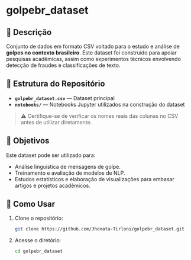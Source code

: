 # golpebr_dataset

## 📌 Descrição

Conjunto de dados em formato CSV voltado para o estudo e análise de **golpes no contexto brasileiro**. Este dataset foi construído para apoiar pesquisas acadêmicas, assim como experimentos técnicos envolvendo detecção de fraudes e classificações de texto.

## 📂 Estrutura do Repositório

- **`golpebr_dataset.csv`** — Dataset principal 
- **`notebooks/`** — Notebooks Jupyter utilizados na construção do dataset

> ⚠️ Certifique-se de verificar os nomes reais das colunas no CSV antes de utilizar diretamente.

## 🎯 Objetivos

Este dataset pode ser utilizado para:

- Análise linguística de mensagens de golpe.
- Treinamento e avaliação de modelos de NLP.
- Estudos estatísticos e elaboração de visualizações para embasar artigos e projetos acadêmicos.

## 🚀 Como Usar

1. Clone o repositório:
   ```bash
   git clone https://github.com/Jhonata-Tirloni/golpebr_dataset.git

2. Acesse o diretório:
    ```bash
    cd golpebr_dataset
